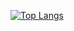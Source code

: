 [![Top Langs](https://github-readme-stats.vercel.app/api/top-langs/?username=otouto3)](https://github.com/anuraghazra/github-readme-stats)
